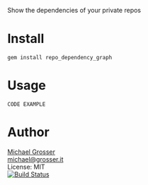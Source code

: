 Show the dependencies of your private repos

Install
=======

    gem install repo_dependency_graph

Usage
=====

    CODE EXAMPLE

Author
======
[Michael Grosser](http://grosser.it)<br/>
michael@grosser.it<br/>
License: MIT<br/>
[![Build Status](https://travis-ci.org/grosser/repo_dependency_graph.png)](https://travis-ci.org/grosser/repo_dependency_graph)
